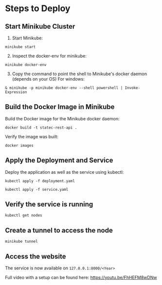 # Steps to Deploy

## Start Minikube Cluster

1. Start Minikube:

```
minikube start
```

2. Inspect the docker-env for minikube:

```
minikube docker-env
```

3. Copy the command to point the shell to Minikube's docker daemon (depends on your OS)
For windows:
```
& minikube -p minikube docker-env --shell powershell | Invoke-Expression
```

## Build the Docker Image in Minikube


Build the Docker image for the Minikube docker daemon:

```
docker build -t statec-rest-api .
```

Verify the image was built:

```
docker images
```

## Apply the Deployment and Service

Deploy the application as well as the service using kubectl:

```
kubectl apply -f deployment.yaml
```
```
kubectl apply -f service.yaml
```

## Verify the service is running
```
kubectl get nodes
```

## Create a tunnel to access the node

```
minikube tunnel
```

## Access the website

The service is now available on ```127.0.0.1:8000/<Year>```


Full video with a setup can be found here: https://youtu.be/FhHEFM8wDNw